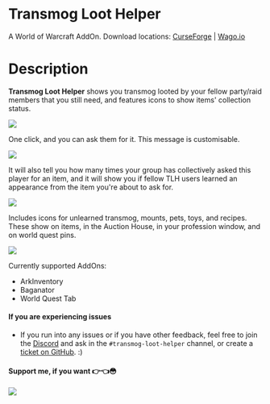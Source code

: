 # Transmog Loot Helper
A World of Warcraft AddOn. Download locations: [CurseForge](https://www.curseforge.com/wow/addons/transmog-loot-helper) | [Wago.io](https://addons.wago.io/addons/tlh)

# Description
**Transmog Loot Helper** shows you transmog looted by your fellow party/raid members that you still need, and features icons to show items' collection status.

![](https://media.forgecdn.net/attachments/description/1033752/description_62349c27-183a-4589-9013-d193e7a7a519.png)

One click, and you can ask them for it. This message is customisable.

![](https://media.forgecdn.net/attachments/description/1033752/description_64f199a9-f233-49ec-9f45-ff07f5f38211.png)

It will also tell you how many times your group has collectively asked this player for an item, and it will show you if fellow TLH users learned an appearance from the item you're about to ask for.

![](https://media.forgecdn.net/attachments/description/1033752/description_d8555161-5af0-42b0-9f21-aae0417da3ed.png)

Includes icons for unlearned transmog, mounts, pets, toys, and recipes. These show on items, in the Auction House, in your profession window, and on world quest pins.

![](https://media.forgecdn.net/attachments/description/1033752/description_17172ffd-6371-4979-a00d-b4da2bca0fa6.png)

Currently supported AddOns:
- ArkInventory
- Baganator
- World Quest Tab

#### If you are experiencing issues
- If you run into any issues or if you have other feedback, feel free to join the [Discord](https://discord.gg/FwWZZ39kPX) and ask in the `#transmog-loot-helper` channel, or create a [ticket on GitHub](https://github.com/Sluimerstand/TransmogLootHelper/issues). :)

#### Support me, if you want 👉👈😳
[![](https://i.imgur.com/qGoTtXm.png)](https://www.buymeacoffee.com/SlacklusterYT)
